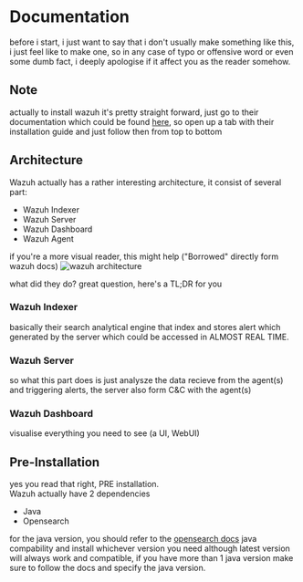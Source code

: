 # Documentation
before i start, i just want to say that i don't usually make something like this, i just feel like to make one, so in any case of typo or offensive word or even some dumb fact, i deeply apologise if it affect you as the reader somehow.

## Note
actually to install wazuh it's pretty straight forward, just go to their documentation which could be found [here](https://documentation.wazuh.com/current/installation-guide/index.html), so open up a tab with their installation guide and just follow then from top to bottom

## Architecture
Wazuh actually has a rather interesting architecture, it consist of several part:
- Wazuh Indexer
- Wazuh Server
- Wazuh Dashboard
- Wazuh Agent

if you're a more visual reader, this might help ("Borrowed" directly form wazuh docs)
![wazuh architecture](https://documentation.wazuh.com/current/_images/deployment-architecture1.png)

what did they do? great question, here's a TL;DR for you
### Wazuh Indexer
basically their search analytical engine that index and stores alert which generated by the server which could be accessed in ALMOST REAL TIME.

### Wazuh Server
so what this part does is just analysze the data recieve from the agent(s) and triggering alerts, the server also form C&C with the agent(s)

### Wazuh Dashboard
visualise everything you need to see (a UI, WebUI)

## Pre-Installation
yes you read that right, PRE installation.\
Wazuh actually have 2 dependencies
- Java
- Opensearch

for the java version, you should refer to the [opensearch docs](https://opensearch.org/docs/latest/install-and-configure/install-opensearch/index/) java compability and install whichever version you need although latest version will always work and compatible, if you have more than 1 java version make sure to follow the docs and specify the java version.
